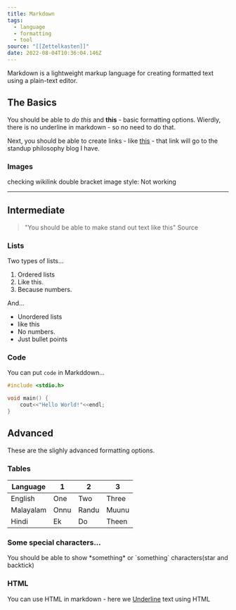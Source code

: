 ```yaml
---
title: Markdown
tags:
  - language
  - formatting
  - tool
source: "[[Zettelkasten]]"
date: 2022-08-04T10:36:04.146Z
---
```

Markdown is a lightweight markup language for creating formatted text using a plain-text editor.

## The Basics

You should be able to *do this* and **this** - basic formatting options. Wierdly, there is no underline in markdown - so no need to do that.

Next, you should be able to create links - like [this](https://standup-philosophy.netlify.app/) - that link will go to the standup philosophy blog I have.

### Images
checking wikilink double bracket image style: 
Not working 

- - -

## Intermediate

> "You should be able to make stand out text like this"
> Source

### Lists

Two types of lists...

1. Ordered lists
2. Like this.
3. Because numbers.

And...

* Unordered lists
* like this
* No numbers.
* Just bullet points

### Code

You can put `code` in Markddown...

```c
#include <stdio.h>

void main() {
    cout<<"Hello World!"<<endl;
}
```

## Advanced

These are the slighly advanced formatting options.

### Tables

| Language  | 1    | 2     | 3     |
| --------- | ---- | ----- | ----- |
| English   | One  | Two   | Three |
| Malayalam | Onnu | Randu | Muunu |
| Hindi     | Ek   | Do    | Theen |

### Some special characters...

You should be able to show \*something\* or \`something\` characters(star and backtick)

### HTML

You can use HTML in markdown - here we <u>Underline</u> text using HTML